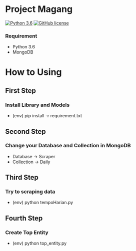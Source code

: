 # Project Magang
[![Python 3.6](https://img.shields.io/badge/Python-3.6-blue.svg)](https://www.python.org/download/releases/3.0/) [![GitHub license](https://img.shields.io/github/license/haccer/tweep.svg)](https://github.com/haccer/tweep/blob/master/LICENSE)

### Requirement
- Python 3.6
- MongoDB

# How to Using
## First Step
### Install Library and Models
- (env) pip install -r requirement.txt

## Second Step
### Change your Database and Collection in MongoDB
- Database -> Scraper
- Collection -> Daily

## Third Step
### Try to scraping data 
- (env) python tempoHarian.py

## Fourth Step
### Create Top Entity
- (env) python top_entity.py

